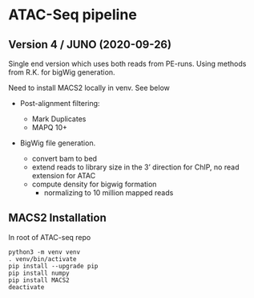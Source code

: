 # ATAC-Seq pipeline

## Version 4 / JUNO (2020-09-26)

Single end version which uses both reads from PE-runs. Using methods from R.K. for bigWig generation.

Need to install MACS2 locally in venv. See below

- Post-alignment filtering:

    - Mark Duplicates
    - MAPQ 10+

- BigWig file generation.

	- convert bam to bed
	- extend reads to library size in the 3’ direction for ChIP, no read extension for ATAC
	- compute density for bigwig formation
		- normalizing to 10 million mapped reads


## MACS2 Installation

In root of ATAC-seq repo

```{base}
python3 -m venv venv
. venv/bin/activate
pip install --upgrade pip
pip install numpy
pip install MACS2
deactivate
```
